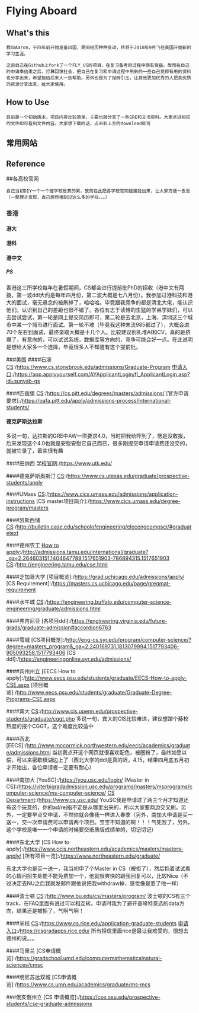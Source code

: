 # Flying Aboard

## What's this
```
我叫Aaron，于四年前开始准备出国，期间经历种种变动，终将于2018年9月飞往美国开始新的学习生涯。

之前自己在Github上fork了一个FLY_US的项目，在复习备考的过程中颇有受益。故而在自己的申请季结束之后，打算回馈社会，把自己在复习和申请过程中用到的一些自己觉得有用的资料也分享出来，希望能给后来人一些帮助。另外也是为了抛砖引玉，让其他更加优秀的人把其优质的资源分享出来，给大家使用。
```


## How to Use
```
目前是一个初始版本，项目内容比较简单，主要也就分享了一些GRE和文书资料。大家点进相应的文件即可看到文件内容。大家想下载的话，点击右上方的download即可
```

## 常用网站
[托福考满分]: https://toefl.kmf.com/practice
[一亩三分地]: http://www.1point3acres.com/bbs/

## Reference
[FLY_US]:https://github.com/hot13399/FLY_US

##各高校官网
```
自己当初DIY一个一个搜学校是真的累，故而在此把各学校官网链接挂出来，让大家方便一丢丢（一整理才发现，自己居然搜刮过这么多的学校。。。）
```
### 香港
#### 港大
[学校官网]: https://www.hku.hk/
[CS Research Groups]: http://www.cs.hku.hk/research/group.jsp
[CS Department]:https://www.cs.hku.hk/
#### 港科
[学校官网]:/http://www.ust.hk/
[CS PhD提前批申请（暂时不可用）]:http://www.cse.ust.hk/pg/admissions/registration/
[申请入口]:/https://w5.ab.ust.hk/cgi-bin/std_nem_cgi.sh/WService=broker_8p_p/prg/pg_ap_main.r
[CS Department]:/http://www.cse.ust.hk/
#### 港中文
[How to apply]:/https://www.gs.cuhk.edu.hk/admissions/admissions/how-to-apply
[申请入口]:/https://www.gradsch.cuhk.edu.hk/onlineapp/programme_list.aspx?FAC=ERG&ACT=
##### PS
香港这三所学校每年在暑假期间，CS都会进行提前批PhD的招收（港中文有两拨，第一波ddl大约是每年四月份，第二波大概是七八月份）。我参加过港科技和港大的面试，毫无悬念的被刷掉了，哈哈哈。毕竟跟我竞争的都是清北大佬，能认识他们，认识到自己的差距也很不错了。各位有志于读博的生猛的学弟学妹们，可以去尝试尝试，第一轮是网上提交简历即可，第二轮是去北京，上海，深圳这三个城市中某一个城市进行面试。第一轮不难（毕竟我这种末流985都过了），大概会进70个左右到面试，最终录取大概是十几个人。比较建议别扎堆AI和CV，真的是挤爆了，有意向的，可以试试系统，数据库等方向的，竞争可能会好一点。在此说明是想给大家多一个选择，毕竟很多人不知道有这个提前批。

###美国
####石溪
[CS]:/https://www.cs.stonybrook.edu/admissions/Graduate-Program
[申请入口]:/https://app.applyyourself.com/AYApplicantLogin/fl_ApplicantLogin.asp?id=sunysb-gs

####匹兹堡
[CS]:/https://cs.pitt.edu/degrees/masters/admissions/
[官方申请要求]:/https://oafa.pitt.edu/apply/admissions-process/international-students/

#### 德克萨斯达拉斯
[CS]:/https://www.utdallas.edu/admissions/graduate/degrees/detail.php?d=151
多说一句，达拉斯的GRE中AW一项要求4.0，当时把我给吓到了，愣是没敢报，后来发现这个4.0也就是安慰安慰它自己而已，很多刚提交申请申请费还没交的，就被它录了，着实很有趣

####田纳西
[学校官网]:/https://www.utk.edu/

####德克萨斯奥斯汀
[CS]:/https://www.cs.utexas.edu/graduate/prospective-students/apply

####UMass
[CS]:/https://www.cics.umass.edu/admissions/application-instructions
[CS master项目简介]:/https://www.cics.umass.edu/degree-program/masters

####凯斯西储
[CS]:/http://bulletin.case.edu/schoolofengineering/elecengcompsci/#graduatetext

####德州农工
[How to apply]:/http://admissions.tamu.edu/international/graduate?_ga=2.264603151.1404647789.1517651903-786894315.1517651903
[CS]:/http://engineering.tamu.edu/cse.html

####芝加哥大学
[项目概览]:/https://grad.uchicago.edu/admissions/apply/
[CS Requirement]:/https://masters.cs.uchicago.edu/page/gregmat-requirement

####水牛城
[CS]:/https://engineering.buffalo.edu/computer-science-engineering/graduate/admissions.html

####弗吉尼亚
[各项目ddl]:/https://engineering.virginia.edu/future-grads/graduate-admission#accordion6763

####雪城
[CS项目概览]:/http://eng-cs.syr.edu/program/computer-science/?degree=masters_program&_ga=2.240169731.1813079994.1517793406-905093258.1517793406
[CS ddl]:/https://engineeringonline.syr.edu/admissions/

####宾州州立
[EECS How to apply]:/http://www.eecs.psu.edu/students/graduate/EECS-How-to-apply-CSE.aspx
[项目概览]:/http://www.eecs.psu.edu/students/graduate/Graduate-Degree-Programs-CSE.aspx

####宾大
[CS]:/http://www.cis.upenn.edu/prospective-students/graduate/cggt.php
多说一句，宾大的CIS比较难进，建议想蹭个藤校热度的报个CGGT，这个难度比较适中

####西北
[EECS]:/http://www.mccormick.northwestern.edu/eecs/academics/graduate/admissions.html
当初我点开这个网页就很喜欢配色，被圈粉了，最终如愿以偿，可以来密歇根湖边上了（西北大学的ddl是真的迟，4.15，结果四月底五月初才开始出，各位申请者一定要有耐心）

####南加大
[YouSC]:/https://you.usc.edu/login/
[Master in CS]:/https://viterbigradadmission.usc.edu/programs/masters/msprograms/computer-science/ms-computer-science/
[CS Department]:/https://www.cs.usc.edu/
YouSC我是申请过了两三个月才知道还有这个玩意的，你的ad/rej指不定是从哪里出来的，所以大家要两边交叉刷。另外，一定要早点交申请，不然你就会像我一样进入春季（另外，南加大申请是买一送一，交一次申请费可以申请两个项目。宝宝不知道的啊！！！气死我了，另外，这个学校是唯一一个申请的时候要交纸质版成绩单的，切记切记）

####东北大学
[CS How to apply]:/https://www.ccis.northeastern.edu/academics/masters/masters-apply/
[所有项目一览]:/https://www.northeastern.edu/graduate/

东北大学也是买一送一，我当初申了个Master in CS（被拒了），然后抱着试试看的心情问招生处能不能免费加一个，他就很爽快的跟我回复可以，比较Nice（不过决定去NU之后我就发邮件跟他说把我withdraw掉，感觉像是耍了他一样）

####波士顿
[CS]:/http://www.bu.edu/cs/masters/program/
波士顿的CS有三个track，在FAQ里面有说过可以相互转。申请时我为了避开高峰特意选的data方向，结果还是被拒了，气啊气啊！

####米校
[CS]:/https://www.cs.rice.edu/application-graduate-students
[申请入口]:/https://csgradapps.rice.edu/
所有拒信里面rice是最让我难受的，很想去德州的说。。。

####马里兰
[CS申请概览]:/https://gradschool.umd.edu/computermathematicalnatural-sciences/cmsc

####明尼苏达双城
[CS申请概览]:/https://www.cs.umn.edu/academics/graduate/ms-mcs

###俄亥俄州立
[CS 申请概览]:/https://cse.osu.edu/prospective-students/cse-graduate-admissions